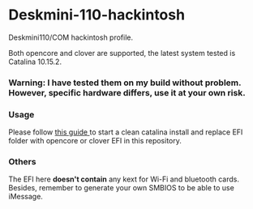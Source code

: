 # Deskmini-110-hackintosh

Deskmini110/COM hackintosh profile.

Both opencore and clover are supported, the latest system tested is Catalina 10.15.2.

### Warning: I have tested them on my build without problem. However, specific hardware differs, use it at your own risk.

### Usage

Please follow [ this guide ](https://hackintosh.gitbook.io/-r-hackintosh-vanilla-desktop-guide/) to start a clean catalina install and replace EFI folder with opencore or clover EFI in this repository.

### Others
The EFI here **doesn't contain** any kext for Wi-Fi and bluetooth cards. Besides, remember to generate your own SMBIOS to be able to use iMessage.
